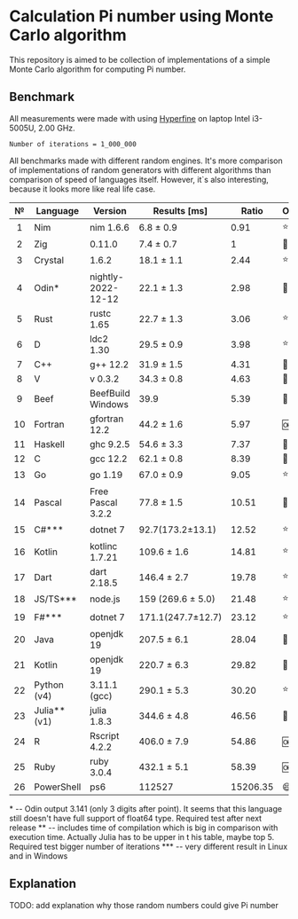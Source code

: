# Calculation Pi number using Monte Carlo algorithm

This repository is aimed to be collection of implementations of a simple Monte Carlo algorithm for computing Pi number.

## Benchmark

All measurements were made with using [Hyperfine](https://github.com/sharkdp/hyperfine) on laptop Intel i3-5005U, 2.00 GHz.

`Number of iterations = 1_000_000`

All benchmarks made with different random engines. It's more comparison of implementations of random generators with different algorithms than comparison of speed of languages itself. However, it`s also interesting, because it looks more like real life case.

| №  | Language    | Version            | Results [ms]     | Ratio    | Opinion              |
|:--:|-------------|--------------------|------------------|----------|----------------------|
|  1 | Nim         | nim 1.6.6          | 6.8 ± 0.9        | 0.91     | :star:               |
|  2 | Zig         | 0.11.0             | 7.4 ± 0.7        | 1        | :shit:               |
|  3 | Crystal     | 1.6.2              | 18.1 ± 1.1       | 2.44     | :star:               |
|  4 | Odin\*      | nightly-2022-12-12 | 22.1 ± 1.3       | 2.98     | :shit: :shit:        |
|  5 | Rust        | rustc 1.65         | 22.7 ± 1.3       | 3.06     | :star: :star: :star: |
|  6 | D           | ldc2 1.30          | 29.5 ± 0.9       | 3.98     | :star: :star:        |
|  7 | C++         | g++ 12.2           | 31.9 ± 1.5       | 4.31     | :shit: :shit:        |
|  8 | V           | v 0.3.2            | 34.3 ± 0.8       | 4.63     | :shit:               |
|  9 | Beef        | BeefBuild Windows  | 39.9             | 5.39     | :shit: :shit:        |
| 10 | Fortran     | gfortran 12.2      | 44.2 ± 1.6       | 5.97     | :ok:                 |
| 11 | Haskell     | ghc 9.2.5          | 54.6 ± 3.3       | 7.37     | :shit: :shit: :shit: |
| 12 | C           | gcc 12.2           | 62.1 ± 0.8       | 8.39     | :shit: :shit:        |
| 13 | Go          | go 1.19            | 67.0 ± 0.9       | 9.05     | :star:               |
| 14 | Pascal      | Free Pascal 3.2.2  | 77.8 ± 1.5       | 10.51    | :shit:               |
| 15 | C#\*\*\*    | dotnet 7           | 92.7(173.2±13.1) | 12.52    | :star: :star:        |
| 16 | Kotlin      | kotlinc 1.7.21     | 109.6 ± 1.6      | 14.81    | :star:               |
| 17 | Dart        | dart 2.18.5        | 146.4 ± 2.7      | 19.78    | :star:               |
| 18 | JS/TS\*\*\* | node.js            | 159 (269.6 ± 5.0)| 21.48    | :star:               |
| 19 | F#\*\*\*    | dotnet 7           | 171.1(247.7±12.7)| 23.12    | :star:               |
| 20 | Java        | openjdk 19         | 207.5 ± 6.1      | 28.04    | :shit: :shit: :shit: |
| 21 | Kotlin      | openjdk 19         | 220.7 ± 6.3      | 29.82    | :shit: :shit:        |
| 22 | Python (v4) | 3.11.1 (gcc)       | 290.1 ± 5.3      | 30.20    | :star: :star: :star: |
| 23 |Julia\*\*(v1)| julia 1.8.3        | 344.6 ± 4.8      | 46.56    | :shit:               |
| 24 | R           | Rscript 4.2.2      | 406.0 ± 7.9      | 54.86    | :ok:                 |
| 25 | Ruby        | ruby 3.0.4         | 432.1 ± 5.1      | 58.39    | :ok:                 |
| 26 | PowerShell  | ps6                | 112527           | 15206.35 | :smile:              |

\* -- Odin output 3.141 (only 3 digits after point). It seems that this language still doesn't have full support of float64 type. Required test after next release
\*\* -- includes time of compilation which is big in comparison with execution time. Actually Julia has to be upper in t his table, maybe top 5. Required test bigger number of iterations
\*\*\* -- very different result in Linux and in Windows

## Explanation

TODO: add explanation why those random numbers could give Pi number

